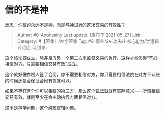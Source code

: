 # 信的不是神
[反思：你信的永远不是神，而是与神进行的这场交易的有效性？](https://www.zhihu.com/question/461644782/answer/1909316412)

> Author: #0-Anonymity
> Last update: [发布于 2021-05-27]
> Link:
> Category: #【答集】/神学答集
> Tag: #2-事业/2A-功夫/1-核心能力/学逻辑
> 评论区:
> 泛讨论:

这个结论要成立，除非是有另一个第三方来监督交易的执行，这样才能使得“不必相信对方，只需要相信交易有效”成立。

这个就好像你跟人签了合同，你不需要相信对方，你只需要相信法院在对方不认账的时候还是会保证合同有效就可以。

如果不存在这个你可以相信的第三方，那么这个说法就没有实际意义——所谓相信交易有效，就是至少在会主动执行方面相信对方。

这不是神学问题，这个纯属逻辑问题。
